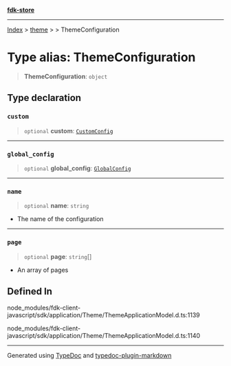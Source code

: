 [**fdk-store**](../../../README.md)
***

[Index](../../../API.md) > [theme](../../README.md) > [<internal>](../README.md) > ThemeConfiguration

# Type alias: ThemeConfiguration

> **ThemeConfiguration**: `object`

## Type declaration

### `custom`

> `optional` **custom**: [`CustomConfig`](type-alias.CustomConfig.md)

***

### `global_config`

> `optional` **global\_config**: [`GlobalConfig`](type-alias.GlobalConfig.md)

***

### `name`

> `optional` **name**: `string`

- The name of the configuration

***

### `page`

> `optional` **page**: `string`[]

- An array of pages

## Defined In

node\_modules/fdk-client-javascript/sdk/application/Theme/ThemeApplicationModel.d.ts:1139

node\_modules/fdk-client-javascript/sdk/application/Theme/ThemeApplicationModel.d.ts:1140

***
Generated using [TypeDoc](https://typedoc.org/) and [typedoc-plugin-markdown](https://www.npmjs.com/package/typedoc-plugin-markdown)

